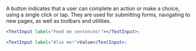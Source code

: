 A button indicates that a user can complete an action or make a choice, using a single click or tap. They are used for submitting forms, navigating to new pages, as well as toolbars and utilities.

```jsx
<TextInput label="Feed me sentences!"></TextInput>;

<TextInput label="Also me!">Value</TextInput>;
```
